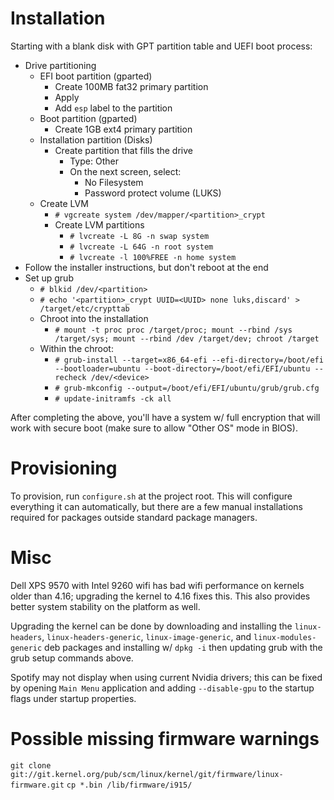 # Installation

Starting with a blank disk with GPT partition table and UEFI boot process:

* Drive partitioning
    * EFI boot partition (gparted)
        * Create 100MB fat32 primary partition
        * Apply
        * Add `esp` label to the partition
    * Boot partition (gparted)
        * Create 1GB ext4 primary partition
    * Installation partition (Disks)
        * Create partition that fills the drive
            * Type: Other
            * On the next screen, select:
                * No Filesystem
                * Password protect volume (LUKS)
    * Create LVM
        * `# vgcreate system /dev/mapper/<partition>_crypt`
        * Create LVM partitions
            * `# lvcreate -L 8G -n swap system`
            * `# lvcreate -L 64G -n root system`
            * `# lvcreate -l 100%FREE -n home system`
* Follow the installer instructions, but don't reboot at the end
* Set up grub
    * `# blkid /dev/<partition>`
    * `# echo '<partition>_crypt UUID=<UUID> none luks,discard' > /target/etc/crypttab`
    * Chroot into the installation
        * `# mount -t proc proc /target/proc; mount --rbind /sys /target/sys; mount --rbind /dev /target/dev; chroot /target`
    * Within the chroot:
        * `# grub-install --target=x86_64-efi --efi-directory=/boot/efi --bootloader=ubuntu --boot-directory=/boot/efi/EFI/ubuntu --recheck /dev/<device>`
        * `# grub-mkconfig --output=/boot/efi/EFI/ubuntu/grub/grub.cfg`
        * `# update-initramfs -ck all`

After completing the above, you'll have a system w/ full encryption that will work with secure boot (make sure to allow "Other OS" mode in BIOS).

# Provisioning

To provision, run `configure.sh` at the project root.  This will configure everything it can automatically, but there are a few manual installations required for packages outside standard package managers.

# Misc

Dell XPS 9570 with Intel 9260 wifi has bad wifi performance on kernels older than 4.16; upgrading the kernel to 4.16 fixes this.  This also provides better system stability on the platform as well.

Upgrading the kernel can be done by downloading and installing the `linux-headers`, `linux-headers-generic`, `linux-image-generic`, and `linux-modules-generic` deb packages and installing w/ `dpkg -i` then updating grub with the grub setup commands above.

Spotify may not display when using current Nvidia drivers; this can be fixed by opening `Main Menu` application and adding `--disable-gpu` to the startup flags under startup properties.

# Possible missing firmware warnings

`git clone git://git.kernel.org/pub/scm/linux/kernel/git/firmware/linux-firmware.git`
`cp *.bin /lib/firmware/i915/`

